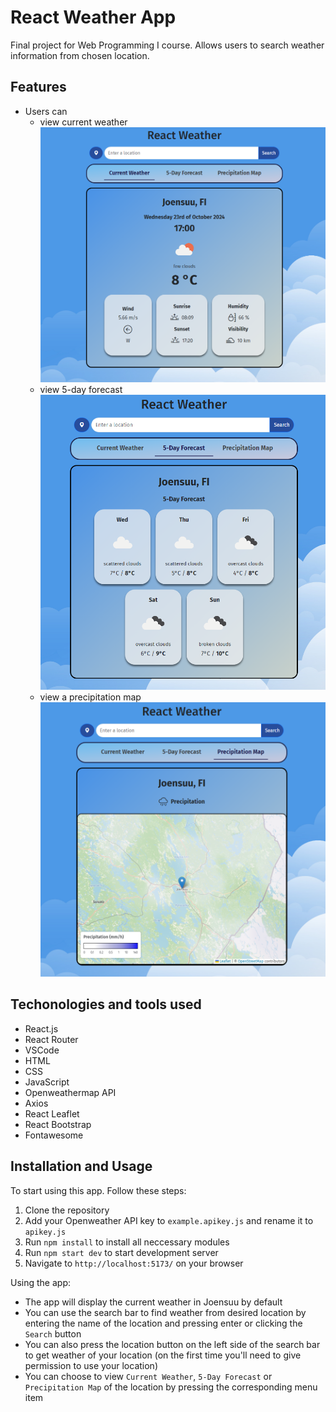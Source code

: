 # React Weather App
Final project for Web Programming I course. Allows users to search weather information from chosen location.

## Features
- Users can 
    - view current weather<br>
    <img src="src/assets/images/currentweather.png" width="500"><br>
    - view 5-day forecast<br>
    <img src="src/assets/images/5dayforecast.png" width="500"><br>
    - view a precipitation map<br>
    <img src="src/assets/images/precipitationmap.png" width="500"><br>

## Techonologies and tools used
- React.js
- React Router
- VSCode
- HTML
- CSS
- JavaScript
- Openweathermap API
- Axios
- React Leaflet
- React Bootstrap
- Fontawesome

## Installation and Usage
To start using this app. Follow these steps:
1. Clone the repository
2. Add your Openweather API key to ```example.apikey.js``` and rename it to ```apikey.js```
3. Run ```npm install``` to install all neccessary modules
4. Run ```npm start dev``` to start development server
5. Navigate to ```http://localhost:5173/``` on your browser

Using the app:
- The app will display the current weather in Joensuu by default
- You can use the search bar to find weather from desired location by entering the name of the location and pressing enter or clicking the ```Search``` button
- You can also press the location button on the left side of the search bar to get weather of your location (on the first time you'll need to give permission to use your location)
- You can choose to view ```Current Weather```, ```5-Day Forecast``` or ```Precipitation Map``` of the location by pressing the corresponding menu item
